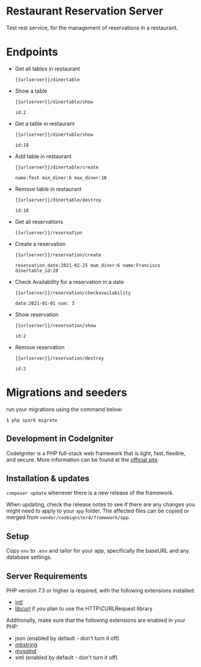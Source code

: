 # Restaurant Reservation Server

Test rest service, for the management of reservations in a restaurant.

# Endpoints

* Get all tables in restaurant

    `{{urlserver}}/dinertable`

* Show a table

    `{{urlserver}}/dinertable/show`

    `id:2`  

* Get a table in restaurant
    
    `{{urlserver}}/dinertable/show`

    `id:18`

* Add table in restaurant

    `{{urlserver}}/dinertable/create`

    `
    name:Test
    min_diner:6
    max_diner:10
    `
* Remove table in restaurant

    `{{urlserver}}/dinertable/destroy`

    `id:18`

* Get all reservations

    `{{urlserver}}/reservation`

* Create a reservation

    `{{urlserver}}/reservation/create`

    `
    reservation_date:2021-02-25
    mum_diner:6
    name:Francisco
    dinertable_id:20
    `

* Check Availability for a reservation in a date

    `{{urlserver}}/reservation/checkavailability`

    `
    date:2021-01-01
    num: 3
    `    

* Show reservation

    `{{urlserver}}/reservation/show`

    `id:2`    

* Remove reservation

    `{{urlserver}}/reservation/destroy`

    `id:2`    

# Migrations and seeders

 run your migrations using the command below:
 
`$ php spark migrate`

## Development in CodeIgniter

CodeIgniter is a PHP full-stack web framework that is light, fast, flexible, and secure. 
More information can be found at the [official site](http://codeigniter.com).

## Installation & updates

`composer update` whenever there is a new release of the framework.

When updating, check the release notes to see if there are any changes you might need to apply
to your `app` folder. The affected files can be copied or merged from
`vendor/codeigniter4/framework/app`.

## Setup

Copy `env` to `.env` and tailor for your app, specifically the baseURL
and any database settings.

## Server Requirements

PHP version 7.3 or higher is required, with the following extensions installed:

- [intl](http://php.net/manual/en/intl.requirements.php)
- [libcurl](http://php.net/manual/en/curl.requirements.php) if you plan to use the HTTP\CURLRequest library

Additionally, make sure that the following extensions are enabled in your PHP:

- json (enabled by default - don't turn it off)
- [mbstring](http://php.net/manual/en/mbstring.installation.php)
- [mysqlnd](http://php.net/manual/en/mysqlnd.install.php)
- xml (enabled by default - don't turn it off)
